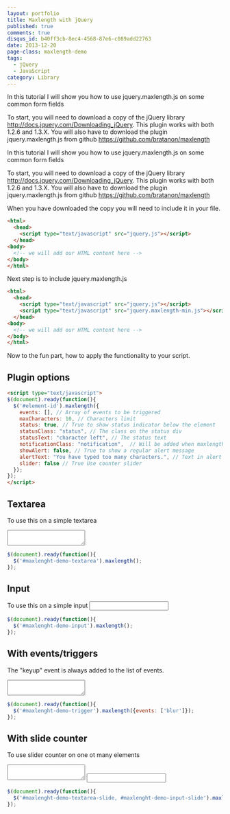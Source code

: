 ```yaml
---
layout: portfolio
title: Maxlength with jQuery
published: true
comments: true
disqus_id: b40ff3cb-8ec4-4568-87e6-c089add22763
date: 2013-12-20
page-class: maxlength-demo
tags:
  - jQuery
  - JavaScript
category: Library
---
```


In this tutorial I will show you how to use jquery.maxlength.js on some common form fields

To start, you will need to download a copy of the jQuery library http://docs.jquery.com/Downloading_jQuery.
This plugin works with both 1.2.6 and 1.3.X. You will also have to download the plugin jquery.maxlength.js from github
https://github.com/bratanon/maxlength

<!--more-->

In this tutorial I will show you how to use jquery.maxlength.js on some common form fields

To start, you will need to download a copy of the jQuery library http://docs.jquery.com/Downloading_jQuery.
This plugin works with both 1.2.6 and 1.3.X. You will also have to download the plugin jquery.maxlength.js from github
https://github.com/bratanon/maxlength

When you have downloaded the copy you will need to include it in your file.

```html
<html>
  <head>
    <script type="text/javascript" src="jquery.js"></script>
  </head>
<body>
  <!-- we will add our HTML content here -->
</body>
</html>
```

Next step is to include jquery.maxlength.js

```html
<html>
  <head>
    <script type="text/javascript" src="jquery.js"></script>
    <script type="text/javascript" src="jquery.maxlength-min.js"></script>
  </head>
<body>
  <!-- we will add our HTML content here -->
</body>
</html>
```

Now to the fun part, how to apply the functionality to your script.

## Plugin options
```html
<script type="text/javascript">
$(document).ready(function(){
  $('#element-id').maxlength({
    events: [], // Array of events to be triggered
    maxCharacters: 10, // Characters limit
    status: true, // True to show status indicator below the element
    statusClass: "status", // The class on the status div
    statusText: "character left", // The status text
    notificationClass: "notification",  // Will be added when maxlength is reached
    showAlert: false, // True to show a regular alert message
    alertText: "You have typed too many characters.", // Text in alert message
    slider: false // True Use counter slider
  });
});
</script>
```

## Textarea

To use this on a simple textarea
<textarea id="maxlenght-demo-textarea"></textarea>

```javascript
$(document).ready(function(){
  $('#maxlenght-demo-textarea').maxlength();
});
```

## Input

To use this on a simple input
<input id="maxlenght-demo-input" />

```javascript
$(document).ready(function(){
  $('#maxlenght-demo-input').maxlength();
});
```

## With events/triggers

The "keyup" event is always added to the list of events.
<textarea id="maxlenght-demo-trigger"></textarea>

```javascript
$(document).ready(function(){
  $('#maxlenght-demo-trigger').maxlength({events: ['blur']});
});
```

## With slide counter

To use slider counter on one ot many elements
<textarea id="maxlenght-demo-textarea-slide"></textarea>
<input type="text" id="maxlenght-demo-input-slide">

```javascript
$(document).ready(function(){
  $('#maxlenght-demo-textarea-slide, #maxlenght-demo-input-slide').maxlength({slider: true});
});
```

<script>
(function ($) {
  $(document).ready(function() {
    $('#maxlenght-demo-textarea').maxlength();
    $('#maxlenght-demo-input').maxlength();
    $('#maxlenght-demo-trigger').maxlength({events: ['blur']});
    $('#maxlenght-demo-textarea-slide, #maxlenght-demo-input-slide').maxlength({slider: true});
  });
})(jQuery);
</script>
